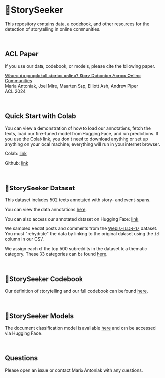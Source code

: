 # 🔭StorySeeker

This repository contains data, a codebook, and other resources for the detection of storytelling in online communities.

<br>

## ACL Paper

If you use our data, codebook, or models, please cite the following paper.

[Where do people tell stories online? Story Detection Across Online Communities](https://aclanthology.org/2024.acl-long.383/)   
Maria Antoniak, Joel Mire, Maarten Sap, Elliott Ash, Andrew Piper   
ACL 2024  

<br>

## Quick Start with Colab

You can view a demonstration of how to load our annotations, fetch the texts, load our fine-tuned model from Hugging Face, and run predictions. If you use the Colab link, you don't need to download anything or set up anything on your local machine; everything will run in your internet browser.

Colab: [link](https://colab.research.google.com/drive/1q2ZGMV8osm7BeG-kjHmHGOjKv6B_7U8t?usp=sharing)

Github: [link](https://github.com/maria-antoniak/storyseeker/blob/main/2025_storyseeker_demo.ipynb)

<br>

## 🔭StorySeeker Dataset

This dataset includes 502 texts annotated with story- and event-spans.

You can view the data annotations [here](https://github.com/maria-antoniak/storyseeker/blob/main/storyseeker_data.csv).

You can also access our annotated dataset on Hugging Face: [link](https://huggingface.co/datasets/mariaantoniak/storyseeker)

We sampled Reddit posts and comments from the [Webis-TLDR-17](https://huggingface.co/datasets/webis/tldr-17) dataset. You must "rehydrate" the data by linking to the original dataset using the `id` column in our CSV.

We assign each of the top 500 subreddits in the dataset to a thematic category. These 33 categories can be found [here](https://github.com/maria-antoniak/storyseeker/blob/main/subreddit_categories.csv).

<br>

## 🔭StorySeeker Codebook

Our definition of storytelling and our full codebook can be found [here](https://github.com/maria-antoniak/storyseeker/blob/main/codebook.md).

<br>

## 🔭StorySeeker Models

The document classification model is available [here](https://huggingface.co/mariaantoniak/storyseeker) and can be accessed via Hugging Face.

<br>

## Questions

Please open an issue or contact Maria Antoniak with any questions.



